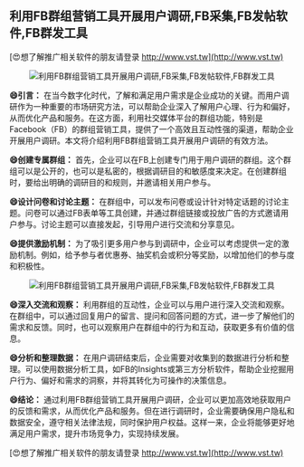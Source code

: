 ## **利用FB群组营销工具开展用户调研,FB采集,FB发帖软件,FB群发工具**

[😍想了解推广相关软件的朋友请登录 http://www.vst.tw](http://www.vst.tw)

 <center><img src="https://vst.tw/MP4/tuiguang/png/5.png" alt="利用FB群组营销工具开展用户调研,FB采集,FB发帖软件,FB群发工具"></center>

**😄引言：**
在当今数字化时代，了解和满足用户需求是企业成功的关键。而用户调研作为一种重要的市场研究方法，可以帮助企业深入了解用户心理、行为和偏好，从而优化产品和服务。在这方面，利用社交媒体平台的群组功能，特别是Facebook（FB）的群组营销工具，提供了一个高效且互动性强的渠道，帮助企业开展用户调研。本文将介绍利用FB群组营销工具开展用户调研的有效方法。

**😄创建专属群组：**
首先，企业可以在FB上创建专门用于用户调研的群组。这个群组可以是公开的，也可以是私密的，根据调研目的和敏感度来决定。在创建群组时，要给出明确的调研目的和规则，并邀请相关用户参与。

**😄设计问卷和讨论主题：**
在群组中，可以发布问卷或设计针对特定话题的讨论主题。问卷可以通过FB表单等工具创建，并通过群组链接或投放广告的方式邀请用户参与。讨论主题可以直接发起，引导用户进行交流和分享意见。

**😄提供激励机制：**
为了吸引更多用户参与到调研中，企业可以考虑提供一定的激励机制。例如，给予参与者优惠券、抽奖机会或积分等奖励，以增加他们的参与度和积极性。

 <center><img src="https://vst.tw/MP4/tuiguang/png/6.png" alt="利用FB群组营销工具开展用户调研,FB采集,FB发帖软件,FB群发工具"></center>

**😄深入交流和观察：**
利用群组的互动性，企业可以与用户进行深入交流和观察。在群组中，可以通过回复用户的留言、提问和回答问题的方式，进一步了解他们的需求和反馈。同时，也可以观察用户在群组中的行为和互动，获取更多有价值的信息。

**😄分析和整理数据：**
在用户调研结束后，企业需要对收集到的数据进行分析和整理。可以使用数据分析工具，如FB的Insights或第三方分析软件，帮助企业挖掘用户行为、偏好和需求的洞察，并将其转化为可操作的决策信息。

**😄结论：**
通过利用FB群组营销工具开展用户调研，企业可以更加高效地获取用户的反馈和需求，从而优化产品和服务。但在进行调研时，企业需要确保用户隐私和数据安全，遵守相关法律法规，同时保护用户权益。这样一来，企业将能够更好地满足用户需求，提升市场竞争力，实现持续发展。

[😍想了解推广相关软件的朋友请登录 http://www.vst.tw](http://www.vst.tw)




